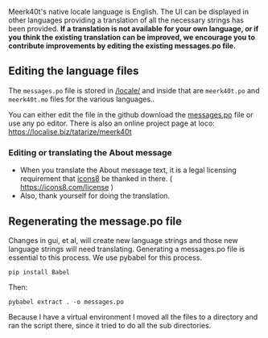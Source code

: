 Meerk40t's native locale language is English. The UI can be displayed in other languages providing a translation of all the necessary strings has been provided. **If a translation is not available for your own language, or if you think the existing translation can be improved, we encourage you to contribute improvements by editing the existing messages.po file.**

## Editing the language files
The `messages.po` file is stored in [/locale/](https://github.com/meerk40t/meerk40t/blob/master/locale/) and inside that are `meerk40t.po` and `meerk40t.mo` files for the various languages..

You can either edit the file in the github download the [messages.po](https://github.com/meerk40t/meerk40t/blob/master/locale/messages.po) file or use any po editor. There is also an online project page at loco: https://localise.biz/tatarize/meerk40t

### Editing or translating the About message
* When you translate the About message text, it is a legal licensing requirement that [icons8](https://icons8.com/) be thanked in there. ( https://icons8.com/license )
* Also, thank yourself for doing the translation.

## Regenerating the message.po file
Changes in gui, et al, will create new language strings and those new language strings will need translating. Generating a messages.po file is essential to this process. We use pybabel for this process. 

`pip install Babel`

Then:

`pybabel extract . -o messages.po`

Because I have a virtual environment I moved all the files to a directory and ran the script there, since it tried to do all the sub directories.